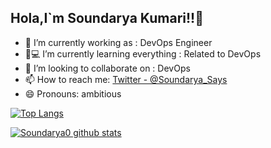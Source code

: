 ## Hola,I`m Soundarya Kumari!!👋

- 🌱 I’m currently working as : DevOps Engineer
- 👩💻 I’m currently learning everything : Related to DevOps
- 👯 I’m looking to collaborate on : DevOps 
- 📫 How to reach me: [Twitter - @Soundarya_Says](https://twitter.com/Soundarya_Says)
- 😄 Pronouns: ambitious

[![Top Langs](https://github-readme-stats.vercel.app/api/top-langs/?username=Soundarya0)](https://github.com/Soundarya0/github-readme-stats)

[![Soundarya0 github stats](https://github-readme-stats.vercel.app/api?username=Soundarya0)](https://github.com/Soundarya0/github-readme-stats)
 


